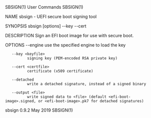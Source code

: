 SBSIGN(1)                                                                                       User Commands                                                                                       SBSIGN(1)

NAME
       sbsign - UEFI secure boot signing tool

SYNOPSIS
       sbsign [options] --key <keyfile> --cert <certfile> <efi-boot-image>

DESCRIPTION
       Sign an EFI boot image for use with secure boot.

OPTIONS
       --engine <eng>
              use the specified engine to load the key

       --key <keyfile>
              signing key (PEM-encoded RSA private key)

       --cert <certfile>
              certificate (x509 certificate)

       --detached
              write a detached signature, instead of a signed binary

       --output <file>
              write signed data to <file> (default <efi-boot-image>.signed, or <efi-boot-image>.pk7 for detached signatures)

sbsign 0.9.2                                                                                       May 2019                                                                                         SBSIGN(1)
